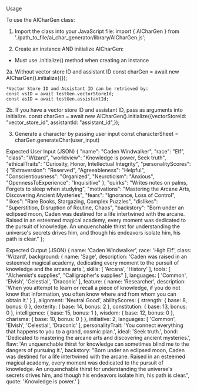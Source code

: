 Usage

To use the AICharGen class:

1. Import the class into your JavaScript file:
    import { AICharGen } from './path_to_file/ai_char_generator/library/AICharGen.js';

2. Create an instance AND initialize AICharGen:
* Must use .initialize() method when creating an instance 

2a. Without vector store ID and assistant ID
    const charGen = await new AICharGen().initialize({});

    *Vector Store ID and Assistant ID can be retrieved by:
    const vsID = await testGen.vectorStoreId;
    const asID = await testGen.assistantId;

2b. If you have a vector store ID and assistant ID, pass as arguments into initialize.
    const charGen = await new AICharGen().initialize({vectorStoreId: "vector_store_id", assistantId: "assistant_id",});

3. Generate a character by passing user input
    const characterSheet = charGen.generateChar(user_input)

Expected User Input (JSON) 
{
  "name": "Caden Windwalker",
  "race": "Elf",
  "class": "Wizard",
  "worldview": "Knowledge is power, Seek truth",
  "ethicalTraits": "Curiosity, Honor, Intellectual Integrity",
  "personalityScores": {
    "Extraversion": "Reserved",
    "Agreeableness": "Helpful",
    "Conscientiousness": "Organized",
    "Neuroticism": "Anxious",
    "OpennessToExperience": "Inquisitive"
  },
  "quirks": "Writes notes on palms, Forgets to sleep when studying",
  "motivations": "Mastering the Arcane Arts, Discovering Ancient Mysteries",
  "fears": "Ignorance, Loss of Control",
  "likes": "Rare Books, Stargazing, Complex Puzzles",
  "dislikes": "Superstition, Disruption of Routine, Chaos",
  "backstory": "Born under an eclipsed moon, Caden was destined for a life intertwined with the arcane. Raised in an esteemed magical academy, every moment was dedicated to the pursuit of knowledge. An unquenchable thirst for understanding the universe's secrets drives him, and though his endeavors isolate him, his path is clear."
};

Expected Output (JSON) 
{
  name: 'Caden Windwalker',
  race: 'High Elf',
  class: 'Wizard',
  background: {
    name: 'Sage',
    description: 'Caden was raised in an esteemed magical academy, dedicating every moment to the pursuit of knowledge and the arcane arts.',
    skills: [ 'Arcana', 'History' ],
    tools: [ "Alchemist's supplies", "Calligrapher's supplies" ],
    languages: [ 'Common', 'Elvish', 'Celestial', 'Draconic' ],
    feature: {
      name: 'Researcher',
      description: 'When you attempt to learn or recall a piece of knowledge, if you do not know that information, you often know where and from whom you can obtain it.'
    }
  },
  alignment: 'Neutral Good',
  abilityScores: {
    strength: { base: 8, bonus: 0 },
    dexterity: { base: 14, bonus: 2 },
    constitution: { base: 13, bonus: 0 },
    intelligence: { base: 15, bonus: 1 },
    wisdom: { base: 12, bonus: 0 },
    charisma: { base: 10, bonus: 0 }
  },
  initiative: 2,
  languages: [ 'Common', 'Elvish', 'Celestial', 'Draconic' ],
  personalityTrait: 'You connect everything that happens to you to a grand, cosmic plan.',
  ideal: 'Seek truth.',
  bond: 'Dedicated to mastering the arcane arts and discovering ancient mysteries.',
  flaw: 'An unquenchable thirst for knowledge can sometimes blind me to the dangers of pursuing it.',
  backstory: "Born under an eclipsed moon, Caden was destined for a life intertwined with the arcane. Raised in an esteemed magical academy, every moment was dedicated to the pursuit of knowledge. An unquenchable thirst for understanding the universe's secrets drives him, and though his endeavors isolate him, his path is clear.",
  quote: 'Knowledge is power.'
}
